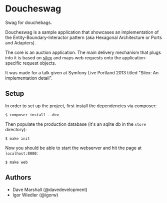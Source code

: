 # Doucheswag

Swag for douchebags.

Doucheswag is a sample application that showcases an implementation of the
Entity-Boundary-Interactor pattern (aka Hexagonal Architecture or Ports and
Adapters).

The core is an auction application. The main delivery mechanism that plugs
into it is based on [silex](http://silex.sensiolabs.org) and maps web requests
onto the application-specific request objects.

It was made for a talk given at Symfony Live Portland 2013 titled "Silex: An
implementation detail".

## Setup

In order to set up the project, first install the dependencies via composer:

    $ composer install --dev

Then populate the production database (it's an sqlite db in the `store`
directory):

    $ make init

Now you should be able to start the webserver and hit the page at
`localhost:8080`:

    $ make web

## Authors

* Dave Marshall (@davedevelopment)
* Igor Wiedler (@igorw)
